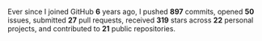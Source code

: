 Ever since I joined GitHub **6** years ago, I pushed **897** commits, opened **50** issues, submitted **27** pull requests, received **319** stars across **22** personal projects, and contributed to **21** public repositories.